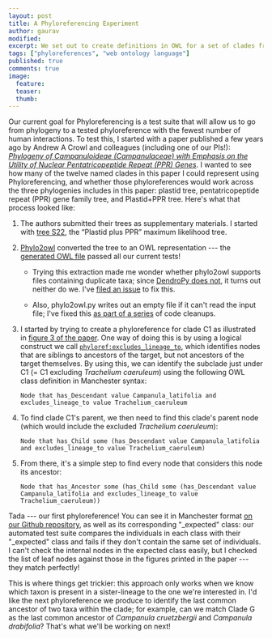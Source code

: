 ```yaml
---
layout: post
title: A Phyloreferencing Experiment
author: gaurav
modified:
excerpt: We set out to create definitions in OWL for a set of clades from a publication and present our very first phyloreference.
tags: ["phyloreferences", "web ontology language"]
published: true
comments: true
image:
  feature: 
  teaser: 
  thumb:
---
```


Our current goal for Phyloreferencing is a test suite that will allow us to go from phylogeny to a tested phyloreference with the fewest number of human interactions. To test this, I started with a paper published a few years ago by Andrew A Crowl and colleagues (including one of our PIs!): [*Phylogeny of Campanuloideae (Campanulaceae) with Emphasis on the Utility of Nuclear Pentatricopeptide Repeat (PPR) Genes*](http://dx.doi.org/10.1371/journal.pone.0094199). I wanted to see how many of the twelve named clades in this paper I could represent using Phyloreferencing, and whether those phyloreferences would work across the three phylogenies includes in this paper: plastid tree, pentatricopeptide repeat (PPR) gene family tree, and Plastid+PPR tree. Here's what that process looked like:

1. The authors submitted their trees as supplementary materials. I started with [tree S22](http://journals.plos.org/plosone/article/file?type=supplementary&id=info:doi/10.1371/journal.pone.0094199.s022), the “Plastid plus PPR” maximum likelihood tree.

2. [Phylo2owl](http://www.github.com/phyloref/phylo2owl) converted the tree to an OWL representation --- the [generated OWL file](https://github.com/gaurav/phylo2owl/blob/eb483878db6c487c09ea9624b27eefa4ef24decb/examples/trees/journal.pone.0094199.s022.owl) passed all our current tests! 

   * Trying this extraction made me wonder whether phylo2owl supports files containing duplicate taxa; since [DendroPy does not](https://github.com/jeetsukumaran/DendroPy/issues/12#issuecomment-65136908), it turns out neither do we. I've [filed an issue](https://github.com/phyloref/phylo2owl/issues/18) to fix this. 
   
   * Also, phylo2owl.py writes out an empty file if it can't read the input file; I've fixed this [as part of a series](https://github.com/gaurav/phylo2owl/commit/ada567cce992dff5cacc7d9efc2b73b1036534ad) of code cleanups.

3. I started by trying to create a phyloreference for clade C1 as illustrated in [figure 3 of the paper](http://journals.plos.org/plosone/article/figure/image?size=large&id=info:doi/10.1371/journal.pone.0094199.g003). One way of doing this is by using a logical construct we call [`phyloref:excludes_lineage_to`](https://github.com/hlapp/phyloref/blob/c2a1b813690e3afc78c2abdacab216e368b5c83e/phyloref.owl#L61), which identifies nodes that are siblings to ancestors of the target, but not ancestors of the target themselves. By using this, we can identify the subclade just under C1 (= C1 excluding *Trachelium caeruleum*) using the following OWL class definition in Manchester syntax:

    ```Node that has_Descendant value Campanula_latifolia and excludes_lineage_to value Trachelium_caeruleum```

4. To find clade C1's parent, we then need to find this clade's parent node (which would include the excluded *Trachelium caeruleum*):

    ```Node that has_Child some (has_Descendant value Campanula_latifolia and excludes_lineage_to value Trachelium_caeruleum)```

5. From there, it's a simple step to find every node that considers this node its ancestor:

    ```Node that has_Ancestor some (has_Child some (has_Descendant value Campanula_latifolia and excludes_lineage_to value Trachelium_caeruleum))```

Tada --- our first phyloreference! You can see it in Manchester format [on our Github repository](https://github.com/gaurav/phylo2owl/blob/eb483878db6c487c09ea9624b27eefa4ef24decb/examples/trees/journal.pone.0094199.s022.phylorefs.omn#L10), as well as its corresponding "_expected" class: our automated test suite compares the individuals in each class with their "_expected" class and fails if they don't contain the same set of individuals. I can't check the internal nodes in the expected class easily, but I checked the list of leaf nodes against those in the figures printed in the paper --- they match perfectly!

This is where things get trickier: this approach only works when we know which taxon is present in a sister-lineage to the one we're interested in. I'd like the next phyloreference we produce to identify the last common ancestor of two taxa within the clade; for example, can we match Clade G as the last common ancestor of *Campanula cruetzbergii* and *Campanula drabifolia*? That's what we'll be working on next!
